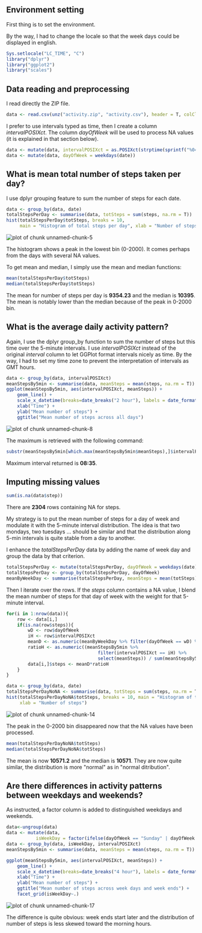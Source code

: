 
## Environment setting
First thing is to set the environment.

By the way, I had to change the locale so that the week days could be displayed in english.



```r
Sys.setlocale("LC_TIME", "C")
library("dplyr")
library("ggplot2")
library("scales")
```

## Data reading and preprocessing
I read directly the ZIP file.

```r
data <- read.csv(unz("activity.zip", "activity.csv"), header = T, colClasses = c("integer", "Date", "integer"))
```

I prefer to use intervals typed as time, then I create a column *intervalPOSIXct*.
The column *dayOfWeek* will be used to process NA values (it is explained in that section below).

```r
data <- mutate(data, intervalPOSIXct = as.POSIXct(strptime(sprintf("%04d", interval), "%H%M")))
data <- mutate(data, dayOfWeek = weekdays(date))
```

## What is mean total number of steps taken per day?
I use dplyr grouping feature to sum the number of steps for each date. 

```r
data <- group_by(data, date)
totalStepsPerDay <- summarise(data, totSteps = sum(steps, na.rm = T))
hist(totalStepsPerDay$totSteps, breaks = 10, 
     main = "Histogram of total steps per day", xlab = "Number of steps")
```

![plot of chunk unnamed-chunk-5](figure/unnamed-chunk-5-1.png) 

The histogram shows a peak in the lowest bin (0-2000). It comes perhaps from the days with several NA values.

To get mean and median, I simply use the mean and median functions:

```r
mean(totalStepsPerDay$totSteps)
median(totalStepsPerDay$totSteps)
```

The mean for number of steps per day is **9354.23** and the median is **10395**. The mean is notably lower than the median because of the peak in 0-2000 bin.

## What is the average daily activity pattern?
Again, I use the dplyr group_by function to sum the number of steps but this time over the 5-minute intervals. I use *intervalPOSIXct* instead of the original *interval* column to let GGPlot format intervals nicely as time.
By the way, I had to set my time zone to prevent the interpretation of intervals as GMT hours.

```r
data <- group_by(data, intervalPOSIXct)
meanStepsBy5min <- summarise(data, meanSteps = mean(steps, na.rm = T))
ggplot(meanStepsBy5min, aes(intervalPOSIXct, meanSteps)) + 
    geom_line() + 
    scale_x_datetime(breaks=date_breaks("2 hour"), labels = date_format("%H:%M", tz = "Europe/Paris")) +
    xlab("Time") + 
    ylab("Mean number of steps") +
    ggtitle("Mean number of steps across all days")
```

![plot of chunk unnamed-chunk-8](figure/unnamed-chunk-8-1.png) 

The maximum is retrieved with the following command:

```r
substr(meanStepsBy5min[which.max(meanStepsBy5min$meanSteps),]$intervalPOSIXct, 12, 16)
```


Maximum interval returned is **08:35**.

## Imputing missing values

```r
sum(is.na(data$step))
```

There are **2304** rows containing NA for steps.

My strategy is to put the mean number of steps for a day of week and modulate it with the 5-minute interval distribution. The idea is that two mondays, two tuesdays ... should be similar and that the distribution along 5-min intervals is quite stable from a day to another.

I enhance the *totalStepsPerDay* data by adding the name of week day and group the data by that criterion.


```r
totalStepsPerDay <- mutate(totalStepsPerDay, dayOfWeek = weekdays(date))
totalStepsPerDay <- group_by(totalStepsPerDay, dayOfWeek)
meanByWeekDay <- summarise(totalStepsPerDay, meanSteps = mean(totSteps))
```

Then I iterate over the rows. If the *steps* column contains a NA value, I blend the mean number of steps for that day of week with the weight for that 5-minute interval.

```r
for(i in 1:nrow(data)){
    row <- data[i,]
    if(is.na(row$steps)){
        wD <- row$dayOfWeek
        iH <- row$intervalPOSIXct
        meanD <- as.numeric(meanByWeekDay %>% filter(dayOfWeek == wD) %>% select(meanSteps))
        ratioH <- as.numeric((meanStepsBy5min %>% 
                                  filter(intervalPOSIXct == iH) %>% 
                                  select(meanSteps)) / sum(meanStepsBy5min$meanSteps))
        data[i,]$steps <- meanD*ratioH
    }
}

data <- group_by(data, date)
totalStepsPerDayNoNA <- summarise(data, totSteps = sum(steps, na.rm = T))
hist(totalStepsPerDayNoNA$totSteps, breaks = 10, main = "Histogram of total steps per day", 
     xlab = "Number of steps")
```

![plot of chunk unnamed-chunk-14](figure/unnamed-chunk-14-1.png) 

The peak in the 0-2000 bin disappeared now that the NA values have been processed.


```r
mean(totalStepsPerDayNoNA$totSteps)
median(totalStepsPerDayNoNA$totSteps)
```

The mean is now **10571.2** and the median is **10571**. They are now quite similar,  the distribution is more "normal" as in "normal ditribution".

## Are there differences in activity patterns between weekdays and weekends?
As instructed, a factor column is added to distinguished weekdays and weekends.

```r
data<-ungroup(data)
data <- mutate(data, 
           isWeekDay = factor(ifelse(dayOfWeek == "Sunday" | dayOfWeek == "Saturday", "weekend", "weekday")))
data <- group_by(data, isWeekDay, intervalPOSIXct)
meanStepsBy5min <- summarise(data, meanSteps = mean(steps, na.rm = T))

ggplot(meanStepsBy5min, aes(intervalPOSIXct, meanSteps)) +
    geom_line() +
    scale_x_datetime(breaks=date_breaks("4 hour"), labels = date_format("%H:%M", tz = "Europe/Paris")) +
    xlab("Time") +
    ylab("Mean number of steps") +
    ggtitle("Mean number of steps across week days and week ends") + 
    facet_grid(isWeekDay~.)
```

![plot of chunk unnamed-chunk-17](figure/unnamed-chunk-17-1.png) 

The difference is quite obvious: week ends start later and the distribution of number of steps is less skewed toward the morning hours.








